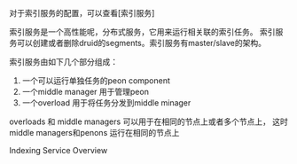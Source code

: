 对于索引服务的配置，可以查看[索引服务]

  


索引服务是一个高性能呢，分布式服务，它用来运行相关联的索引任务。 索引服务可以创建或者删除druid的segments。索引服务有master/slave的架构。

索引服务由如下几个部分组成：

  1. 一个可以运行单独任务的peon component
  2. 一个middle manager 用于管理peon
  3. 一个overload 用于将任务分发到middle minager

overloads 和 middle managers 可以用于在相同的节点上或者多个节点上， 这时middle managers和penons 运行在相同的节点上

  


Indexing Service Overview

  